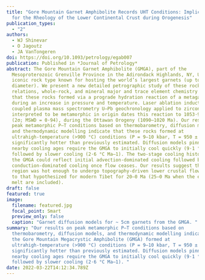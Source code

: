 ```yaml
---
title: "Gore Mountain Garnet Amphibolite Records UHT Conditions: Implications
  for the Rheology of the Lower Continental Crust during Orogenesis"
publication_types:
  - "2"
authors:
  - WJ Shinevar
  - O Jagoutz
  - JA VanTongeren
doi: https://doi.org/10.1093/petrology/egab007
publication: Published in *Journal of Petrology*
abstract: The Gore Mountain Garnet Amphibolite (GMGA), part of the
  Mesoproterozoic Grenville Province in the Adirondack Highlands, NY, USA, is an
  iconic rock type known for hosting the world’s largest garnets (up to 1 m
  diameter). We present a new detailed petrographic study of these rocks. Field
  relations, whole-rock, and mineral major and trace element chemistry suggest
  that these rocks formed via a prograde hydration reaction of a metagabbro
  during an increase in pressure and temperature. Laser ablation inductively
  coupled plasma mass spectrometry U–Pb geochronology applied to zircon
  interpreted to be metamorphic in origin dates this reaction to 1053·9 ± 5·4 Ma
  (2σ; MSWD = 0·94), during the Ottawan Orogeny (1090–1020 Ma). Our results on
  peak metamorphic P–T conditions based on thermobarometry, diffusion models,
  and thermodynamic modelling indicate that these rocks formed at
  ultrahigh-temperature (>900 °C) conditions (P = 9–10 kbar, T = 950 ± 40 °C),
  significantly hotter than previously estimated. Diffusion models pinned by
  nearby cooling ages require the GMGA to initially cool quickly (9·1 °C Ma–1),
  followed by slower cooling (2·6 °C Ma–1). The two-stage cooling history for
  the GMGA could reflect initial advection-dominated cooling followed by
  conduction-dominated cooling once flow ceases. Our results suggest that the
  region was hot enough to undergo topography-driven lower crustal flow similar
  to that hypothesized for modern Tibet for 20–0 Ma (25–0 Ma when the effects of
  melt are included).
draft: false
featured: true
image:
  filename: featured.jpg
  focal_point: Smart
  preview_only: false
  caption: "Garnet diffusion models for ~ 5cm garnets from the GMGA. "
summary: "Our results on peak metamorphic P–T conditions based on
  thermobarometry, diffusion models, and thermodynamic modelling indicate that
  the Gore Mountain Megacrystic Amphibolite (GMGA) formed at
  ultrahigh-temperature (>900 °C) conditions (P = 9–10 kbar, T = 950 ± 40 °C),
  significantly hotter than previously estimated. Diffusion models pinned by
  nearby cooling ages require the GMGA to initially cool quickly (9·1 °C Ma–1),
  followed by slower cooling (2·6 °C Ma–1). "
date: 2022-03-22T14:12:34.789Z
---
```

